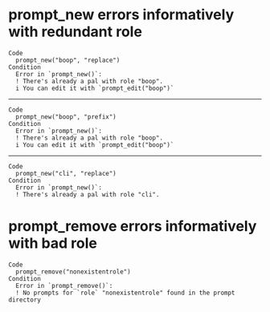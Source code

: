 # prompt_new errors informatively with redundant role

    Code
      prompt_new("boop", "replace")
    Condition
      Error in `prompt_new()`:
      ! There's already a pal with role "boop".
      i You can edit it with `prompt_edit("boop")`

---

    Code
      prompt_new("boop", "prefix")
    Condition
      Error in `prompt_new()`:
      ! There's already a pal with role "boop".
      i You can edit it with `prompt_edit("boop")`

---

    Code
      prompt_new("cli", "replace")
    Condition
      Error in `prompt_new()`:
      ! There's already a pal with role "cli".

# prompt_remove errors informatively with bad role

    Code
      prompt_remove("nonexistentrole")
    Condition
      Error in `prompt_remove()`:
      ! No prompts for `role` "nonexistentrole" found in the prompt directory

